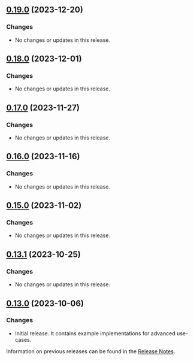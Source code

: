 ## [0.19.0](https://github.com/e-Spirit/fcecom-frontend-api-showcase/compare/v0.18.0...v0.19.0) (2023-12-20)

### Changes

* No changes or updates in this release.

## [0.18.0](https://github.com/e-Spirit/fcecom-frontend-api-showcase/compare/v0.17.0...v0.18.0) (2023-12-01)

### Changes

* No changes or updates in this release.

## [0.17.0](https://github.com/e-Spirit/fcecom-frontend-api-showcase/compare/v0.16.0...v0.17.0) (2023-11-27)

### Changes

* No changes or updates in this release.

## [0.16.0](https://github.com/e-Spirit/fcecom-frontend-api-showcase/compare/v0.15.0...v0.16.0) (2023-11-16)

### Changes

* No changes or updates in this release.

## [0.15.0](https://github.com/e-Spirit/fcecom-frontend-api-showcase/compare/v0.13.1...v0.15.0) (2023-11-02)

### Changes

* No changes or updates in this release.

## [0.13.1](https://github.com/e-Spirit/fcecom-frontend-api-showcase/compare/v0.13.0...v0.13.1) (2023-10-25)

### Changes

* No changes or updates in this release.

## [0.13.0](https://github.com/e-Spirit/fcecom-frontend-api-showcase/compare/main...v0.13.0) (2023-10-06)

### Changes
* Initial release. It contains example implementations for advanced use-cases.

Information on previous releases can be found in the [Release Notes](https://docs.e-spirit.com/ecom/fsconnect-com/FirstSpirit_Connect_for_Commerce_Releasenotes_EN.html).
